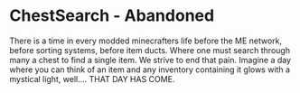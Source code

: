 ChestSearch - Abandoned
===========

There is a time in every modded minecrafters life before the ME network, before sorting systems, before item ducts. Where one must search through many a chest to find a single item. We strive to end that pain. Imagine a day where you can think of an item and any inventory containing it glows with a mystical light, well.... THAT DAY HAS COME.
